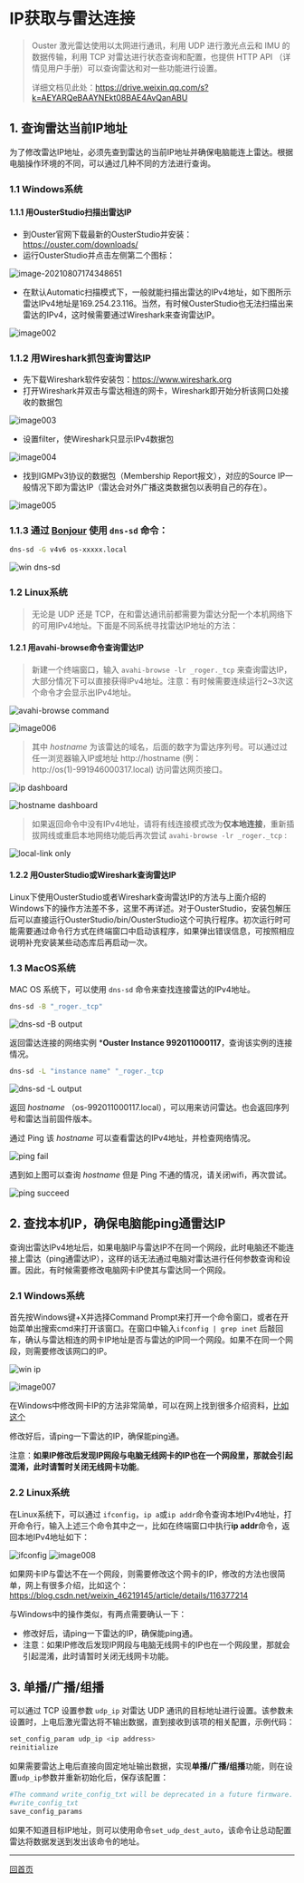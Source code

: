 # IP获取与雷达连接

> Ouster 激光雷达使用以太网进行通讯，利用 UDP 进行激光点云和 IMU 的数据传输，利用 TCP 对雷达进行状态查询和配置，也提供 HTTP API （详情见用户手册）可以查询雷达和对一些功能进行设置。
>
> 详细文档见此处：https://drive.weixin.qq.com/s?k=AEYARQeBAAYNEkt08BAE4AvQanABU

## 1. 查询雷达当前IP地址

为了修改雷达IP地址，必须先查到雷达的当前IP地址并确保电脑能连上雷达。根据电脑操作环境的不同，可以通过几种不同的方法进行查询。

### 1.1   Windows系统

#### 1.1.1   用OusterStudio扫描出雷达IP

- 到Ouster官网下载最新的OusterStudio并安装：https://ouster.com/downloads/
- 运行OusterStudio并点击左侧第二个图标：

![image-20210807174348651](NetworkIP.assets/image001.png)                               

- 在默认Automatic扫描模式下，一般就能扫描出雷达的IPv4地址，如下图所示雷达IPv4地址是169.254.23.116。当然，有时候OusterStudio也无法扫描出来雷达的IPv4，这时候需要通过Wireshark来查询雷达IP。

![image002](NetworkIP.assets/image002.png) 

### 1.1.2   用Wireshark抓包查询雷达IP

- 先下载Wireshark软件安装包：https://www.wireshark.org
- 打开Wireshark并双击与雷达相连的网卡，Wireshark即开始分析该网口处接收的数据包

![image003](NetworkIP.assets/image003.png) 

- 设置filter，使Wireshark只显示IPv4数据包

 ![image004](NetworkIP.assets/image004.png)

- 找到IGMPv3协议的数据包（Membership Report报文），对应的Source IP一般情况下即为雷达IP（雷达会对外广播这类数据包以表明自己的存在）。

![image005](NetworkIP.assets/image005.png)

### 1.1.3 通过 [**Bonjour**](https://eyun.baidu.com/s/3kWjPGSB) 使用 `dns-sd` 命令：

```bash
dns-sd -G v4v6 os-xxxxx.local
```

![win dns-sd](imgs/win_dns-sd.png)

### 1.2   Linux系统

> 无论是 UDP 还是 TCP，在和雷达通讯前都需要为雷达分配一个本机网络下的可用IPv4地址。下面是不同系统寻找雷达IP地址的方法：
>

#### 1.2.1   用avahi-browse命令查询雷达IP

> 新建一个终端窗口，输入 `avahi-browse -lr _roger._tcp` 来查询雷达IP，大部分情况下可以直接获得IPv4地址。注意：有时候需要连续运行2~3次这个命令才会显示出IPv4地址。

![avahi-browse command](imgs/avahi-browse.png)

![image006](NetworkIP.assets/image006.png)

> 其中 *hostname* 为该雷达的域名，后面的数字为雷达序列号。可以通过过任一浏览器输入IP或地址 http://hostname (例：http://os(1)-991946000317.local) 访问雷达网页接口。

![ip dashboard](imgs/Dashboardwithhostname.png)

![hostname dashboard](imgs/dashboard.png)

> 如果返回命令中没有IPv4地址，请将有线连接模式改为**仅本地连接**，重新插拔网线或重启本地网络功能后再次尝试 `avahi-browse -lr _roger._tcp` :
>

![local-link only](imgs/link-local-only.png)



#### 1.2.2   用OusterStudio或Wireshark查询雷达IP

Linux下使用OusterStudio或者Wireshark查询雷达IP的方法与上面介绍的Windows下的操作方法差不多，这里不再详述。对于OusterStudio，安装包解压后可以直接运行OusterStudio/bin/OusterStudio这个可执行程序。初次运行时可能需要通过命令行方式在终端窗口中启动该程序，如果弹出错误信息，可按照相应说明补充安装某些动态库后再启动一次。

### 1.3   MacOS系统

MAC OS 系统下，可以使用 `dns-sd` 命令来查找连接雷达的IPv4地址。

```bash
dns-sd -B "_roger._tcp"
```

![dns-sd -B output](imgs/dns-sd-B.png)

返回雷达连接的网络实例 ***Ouster Instance 992011000117**，查询该实例的连接情况。

```bash
dns-sd -L "instance name" "_roger._tcp
```

![dns-sd -L output](imgs/dns-sd-L.png)

返回 *hostname* （os-992011000117.local），可以用来访问雷达。也会返回序列号和雷达当前固件版本。

通过 Ping 该 *hostname* 可以查看雷达的IPv4地址，并检查网络情况。

![ping fail](imgs/ping_fail.png)

遇到如上图可以查询 *hostname* 但是 Ping 不通的情况，请关闭wifi，再次尝试。

![ping succeed](imgs/ping_work.png)

## 2. 查找本机IP，确保电脑能ping通雷达IP

查询出雷达IPv4地址后，如果电脑IP与雷达IP不在同一个网段，此时电脑还不能连接上雷达（ping通雷达IP），这样的话无法通过电脑对雷达进行任何参数查询和设置。因此，有时候需要修改电脑网卡IP使其与雷达同一个网段。

### 2.1   Windows系统

首先按Windows键+X并选择Command Prompt来打开一个命令窗口，或者在开始菜单出搜索cmd来打开该窗口。在窗口中输入`ifconfig | grep inet` 后敲回车，确认与雷达相连的网卡IP地址是否与雷达的IP同一个网段。如果不在同一个网段，则需要修改该网口的IP。



![win ip](imgs/win_ipconfig.png)

![image007](NetworkIP.assets/image007.png)

在Windows中修改网卡IP的方法非常简单，可以在网上找到很多介绍资料，[比如这个](http://www.xitongcheng.com/jiaocheng/win10_article_47642.html)

修改好后，请ping一下雷达的IP，确保能ping通。

注意：**如果IP修改后发现IP网段与电脑无线网卡的IP也在一个网段里，那就会引起混淆，此时请暂时关闭无线网卡功能**。

### 2.2   Linux系统

在Linux系统下，可以通过 `ifconfig`，`ip a`或`ip addr`命令查询本地IPv4地址，打开命令行，输入上述三个命令其中之一，比如在终端窗口中执行**ip addr**命令，返回本地IPv4地址如下：

![ifconfig](imgs/ip_addr.png) ![image008](NetworkIP.assets/image008.png)

如果网卡IP与雷达不在一个网段，则需要修改这个网卡的IP，修改的方法也很简单，网上有很多介绍，比如这个：https://blog.csdn.net/weixin_46219145/article/details/116377214

与Windows中的操作类似，有两点需要确认一下：

- 修改好后，请ping一下雷达的IP，确保能ping通。
- 注意：如果IP修改后发现IP网段与电脑无线网卡的IP也在一个网段里，那就会引起混淆，此时请暂时关闭无线网卡功能。

 

## 3. 单播/广播/组播

可以通过 TCP 设置参数 `udp_ip` 对雷达 UDP 通讯的目标地址进行设置。该参数未设置时，上电后激光雷达将不输出数据，直到接收到该项的相关配置，示例代码：

```bash
set_config_param udp_ip <ip address>
reinitialize
```

如果需要雷达上电后直接向固定地址输出数据，实现**单播/广播/组播**功能，则在设置`udp_ip`参数并重新初始化后，保存该配置：

```bash
#The command write_config_txt will be deprecated in a future firmware. The command save_config_params provides the same response.
#write_config_txt  
save_config_params
```

如果不知道目标IP地址，则可以使用命令`set_udp_dest_auto`，该命令让总动配置雷达将数据发送到发出该命令的地址。

---

[回首页](README)